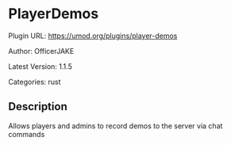 # PlayerDemos

Plugin URL: https://umod.org/plugins/player-demos

Author: OfficerJAKE

Latest Version: 1.1.5

Categories: rust

## Description

Allows players and admins to record demos to the server via chat commands
